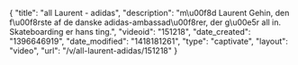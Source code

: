 {
    "title": "all Laurent - adidas",
    "description": "m\u00f8d Laurent Gehin, den f\u00f8rste af de danske adidas-ambassad\u00f8rer, der g\u00e5r all in. Skateboarding er hans ting.",
    "videoid": "151218",
    "date_created": "1396646919",
    "date_modified": "1418181261",
    "type": "captivate",
    "layout": "video",
    "url": "\/v\/all-laurent-adidas\/151218"
}